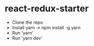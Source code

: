 # react-redux-starter

* Clone the repo
* Install yarn -> npm install -g yarn
* Run 'yarn'
* Run 'yarn dev'
